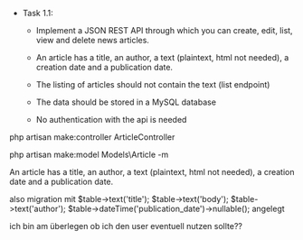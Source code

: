 * Task 1.1:
    * Implement a JSON REST API through which you can create, edit, list, view and delete news articles.

	* An article has a title, an author, a text (plaintext, html not needed), a creation date and a publication date.
	
	* The listing of articles should not contain the text (list endpoint)
	* The data should be stored in a MySQL database
	* No authentication with the api is needed
	

php artisan make:controller ArticleController 

php artisan make:model Models\Article -m


An article has a title, an author, a text (plaintext, html not needed), a creation date and a publication date.

also migration mit 
 	$table->text('title');
    $table->text('body');
    $table->text('author');
    $table->dateTime('publication_date')->nullable();
angelegt

ich bin am überlegen ob ich den user eventuell nutzen sollte??
